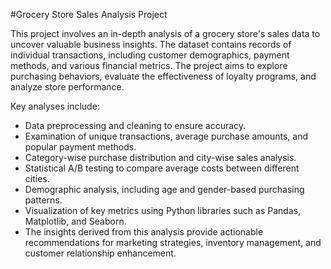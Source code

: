 #Grocery Store Sales Analysis Project

This project involves an in-depth analysis of a grocery store's sales data to uncover valuable business insights. The dataset contains records of individual transactions, including customer demographics, payment methods, and various financial metrics. The project aims to explore purchasing behaviors, evaluate the effectiveness of loyalty programs, and analyze store performance.

Key analyses include:

- Data preprocessing and cleaning to ensure accuracy.
- Examination of unique transactions, average purchase amounts, and popular payment methods.
- Category-wise purchase distribution and city-wise sales analysis.
- Statistical A/B testing to compare average costs between different cities.
- Demographic analysis, including age and gender-based purchasing patterns.
- Visualization of key metrics using Python libraries such as Pandas, Matplotlib, and Seaborn.
- The insights derived from this analysis provide actionable recommendations for marketing strategies, inventory management, and customer relationship enhancement.
